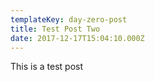 ```yaml
---
templateKey: day-zero-post
title: Test Post Two
date: 2017-12-17T15:04:10.000Z
---
```

This is a test post
